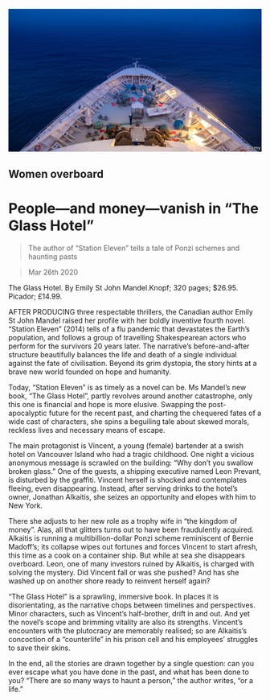 ![](./images/20200328_BKP505.jpg)

## Women overboard

# People—and money—vanish in “The Glass Hotel”

> The author of “Station Eleven” tells a tale of Ponzi schemes and haunting pasts

> Mar 26th 2020

The Glass Hotel. By Emily St John Mandel.Knopf; 320 pages; $26.95. Picador; £14.99.

AFTER PRODUCING three respectable thrillers, the Canadian author Emily St John Mandel raised her profile with her boldly inventive fourth novel. “Station Eleven” (2014) tells of a flu pandemic that devastates the Earth’s population, and follows a group of travelling Shakespearean actors who perform for the survivors 20 years later. The narrative’s before-and-after structure beautifully balances the life and death of a single individual against the fate of civilisation. Beyond its grim dystopia, the story hints at a brave new world founded on hope and humanity.

Today, “Station Eleven” is as timely as a novel can be. Ms Mandel’s new book, “The Glass Hotel”, partly revolves around another catastrophe, only this one is financial and hope is more elusive. Swapping the post-apocalyptic future for the recent past, and charting the chequered fates of a wide cast of characters, she spins a beguiling tale about skewed morals, reckless lives and necessary means of escape.

The main protagonist is Vincent, a young (female) bartender at a swish hotel on Vancouver Island who had a tragic childhood. One night a vicious anonymous message is scrawled on the building: “Why don’t you swallow broken glass.” One of the guests, a shipping executive named Leon Prevant, is disturbed by the graffiti. Vincent herself is shocked and contemplates fleeing, even disappearing. Instead, after serving drinks to the hotel’s owner, Jonathan Alkaitis, she seizes an opportunity and elopes with him to New York.

There she adjusts to her new role as a trophy wife in “the kingdom of money”. Alas, all that glitters turns out to have been fraudulently acquired. Alkaitis is running a multibillion-dollar Ponzi scheme reminiscent of Bernie Madoff’s; its collapse wipes out fortunes and forces Vincent to start afresh, this time as a cook on a container ship. But while at sea she disappears overboard. Leon, one of many investors ruined by Alkaitis, is charged with solving the mystery. Did Vincent fall or was she pushed? And has she washed up on another shore ready to reinvent herself again?

“The Glass Hotel” is a sprawling, immersive book. In places it is disorientating, as the narrative chops between timelines and perspectives. Minor characters, such as Vincent’s half-brother, drift in and out. And yet the novel’s scope and brimming vitality are also its strengths. Vincent’s encounters with the plutocracy are memorably realised; so are Alkaitis’s concoction of a “counterlife” in his prison cell and his employees’ struggles to save their skins.

In the end, all the stories are drawn together by a single question: can you ever escape what you have done in the past, and what has been done to you? “There are so many ways to haunt a person,” the author writes, “or a life.”